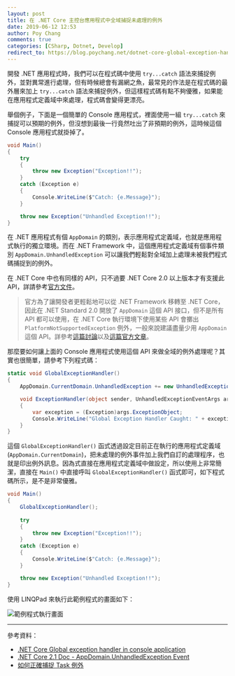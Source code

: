 ```yaml
---
layout: post
title: 在 .NET Core 主控台應用程式中全域捕捉未處理的例外
date: 2019-06-12 12:53
author: Poy Chang
comments: true
categories: [CSharp, Dotnet, Develop]
redirect_to: https://blog.poychang.net/dotnet-core-global-exception-handler-in-console-application/
---
```


開發 .NET 應用程式時，我們可以在程式碼中使用 `try...catch` 語法來捕捉例外，並對異常進行處理，但有時候總會有漏網之魚，最常見的作法是在程式碼的最外層來加上 `try...catch` 語法來捕捉例外，但這樣程式碼有點不夠優雅，如果能在應用程式定義域中來處理，程式碼會變得更漂亮。

舉個例子，下面是一個簡單的 Console 應用程式，裡面使用一組 `try...catch` 來捕捉可以預期的例外，但沒想到最後一行竟然吐出了非預期的例外，這時候這個 Console 應用程式就掛掉了。

```csharp
void Main()
{
    try
    {
        throw new Exception("Exception!!");
    }
    catch (Exception e)
    {
        Console.WriteLine($"Catch: {e.Message}");
    }

    throw new Exception("Unhandled Exception!!");
}
```

在 .NET 應用程式有個 `AppDomain` 的類別，表示應用程式定義域，也就是應用程式執行的獨立環境。而在 .NET Framework 中，這個應用程式定義域有個事件類別 `AppDomain.UnhandledException` 可以讓我們輕鬆對全域加上處理未被我們程式碼捕捉到的例外。

在 .NET Core 中也有同樣的 API，只不過要 .NET Core 2.0 以上版本才有支援此 API，詳請參考[官方文件](https://docs.microsoft.com/zh-tw/dotnet/api/system.appdomain.unhandledexception?view=netcore-2.1&WT.mc_id=DT-MVP-5003022#%E9%81%A9%E7%94%A8%E6%96%BC)。

>官方為了讓開發者更輕鬆地可以從 .NET Framework 移轉至 .NET Core，因此在 .NET Standard 2.0 開放了 `AppDomain` 這個 API 接口，但不是所有 API 都可以使用，在 .NET Core 執行環境下使用某些 API 會擲出 `PlatformNotSupportedException` 例外，一般來說建議盡量少用 `AppDomain` 這個 API。詳參考[這篇討論](https://stackoverflow.com/questions/27266907/no-appdomains-in-net-core-why)以及[這篇官方文章](https://docs.microsoft.com/zh-tw/dotnet/core/porting/net-framework-tech-unavailable)。

那麼要如何讓上面的 Console 應用程式使用這個 API 來做全域的例外處理呢？其實也很簡單，請參考下列程式碼：

```csharp
static void GlobalExceptionHandler()
{
    AppDomain.CurrentDomain.UnhandledException += new UnhandledExceptionEventHandler(ExceptionHandler);

    void ExceptionHandler(object sender, UnhandledExceptionEventArgs args)
    {
        var exception = (Exception)args.ExceptionObject;
        Console.WriteLine("Global Exception Handler Caught: " + exception.Message);
    }
}
```

這個 `GlobalExceptionHandler()` 函式透過設定目前正在執行的應用程式定義域 (`AppDomain.CurrentDomain`)，把未處理的例外事件加上我們自訂的處理程序，也就是印出例外訊息。因為式直接在應用程式定義域中做設定，所以使用上非常簡潔，直接在 `Main()` 中直接呼叫 `GlobalExceptionHandler()` 函式即可，如下程式碼所示，是不是非常優雅。

```csharp
void Main()
{
    GlobalExceptionHandler();
    
    try
    {
        throw new Exception("Exception!!");
    }
    catch (Exception e)
    {
        Console.WriteLine($"Catch: {e.Message}");
    }

    throw new Exception("Unhandled Exception!!");
}
```

使用 LINQPad 來執行此範例程式的畫面如下：

![範例程式執行畫面](https://i.imgur.com/swxgrHL.png)

----------

參考資料：

* [.NET Core Global exception handler in console application](https://stackoverflow.com/questions/43639601/net-core-global-exception-handler-in-console-application)
* [.NET Core 2.1 Doc - AppDomain.UnhandledException Event](https://docs.microsoft.com/zh-tw/dotnet/api/system.appdomain.unhandledexception?view=netcore-2.1&WT.mc_id=DT-MVP-5003022)
* [如何正確捕捉 Task 例外](https://dotblogs.com.tw/sean_liao/2018/01/09/taskexceptionshandling)
